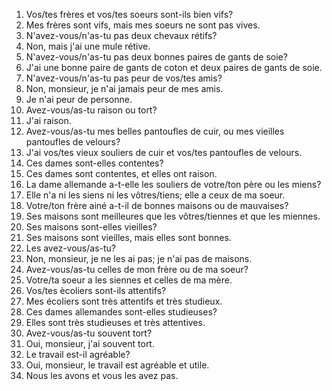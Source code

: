 1. Vos/tes frères et vos/tes soeurs sont-ils bien vifs?
2. Mes frères sont vifs, mais mes soeurs ne sont pas vives.
3. N'avez-vous/n'as-tu pas deux chevaux rétifs?
4. Non, mais j'ai une mule rétive.
5. N'avez-vous/n'as-tu pas deux bonnes paires de gants de soie?
6. J'ai une bonne paire de gants de coton et deux paires de gants de soie.
7. N'avez-vous/n'as-tu pas peur de vos/tes amis?
8. Non, monsieur, je n'ai jamais peur de mes amis.
9. Je n'ai peur de personne.
10. Avez-vous/as-tu raison ou tort?
11. J'ai raison.
12. Avez-vous/as-tu mes belles pantoufles de cuir, ou mes vieilles pantoufles
de velours?
13. J'ai vos/tes vieux souliers de cuir et vos/tes pantoufles de velours.
14. Ces dames sont-elles contentes?
15. Ces dames sont contentes, et elles ont raison.
16. La dame allemande a-t-elle les souliers de votre/ton père ou les miens?
17. Elle n'a ni les siens ni les vôtres/tiens; elle a ceux de ma soeur.
18. Votre/ton frère ainé a-t-il de bonnes maisons ou de mauvaises?
19. Ses maisons sont meilleures que les vôtres/tiennes et que les miennes.
20. Ses maisons sont-elles vieilles?
21. Ses maisons sont vieilles, mais elles sont bonnes.
22. Les avez-vous/as-tu?
23. Non, monsieur, je ne les ai pas; je n'ai pas de maisons.
24. Avez-vous/as-tu celles de mon frère ou de ma soeur?
25. Votre/ta soeur a les siennes et celles de ma mère.
26. Vos/tes ècoliers sont-ils attentifs?
27. Mes écoliers sont très attentifs et très studieux.
28. Ces dames allemandes sont-elles studieuses?
29. Elles sont très studieuses et très attentives.
30. Avez-vous/as-tu souvent tort?
31. Oui, monsieur, j'ai souvent tort.
32. Le travail est-il agréable?
33. Oui, monsieur, le travail est agréable et utile.
34. Nous les avons et vous les avez pas.
